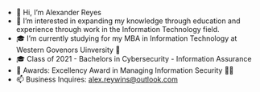 - 👋 Hi, I’m Alexander Reyes
- 👀 I’m interested in expanding my knowledge through education and experience through work in the Information Technology field.
- 🎓 I’m currently studying for my MBA in Information Technology at Western Govenors Uinversity 🦉 
- 🎓 Class of 2021 - Bachelors in Cybersecurity - Information Assurance
- 🏅 Awards: Excellency Award in Managing Information Security 🧑‍💻
- 📫 Business Inquires: alex.reywins@outlook.com

